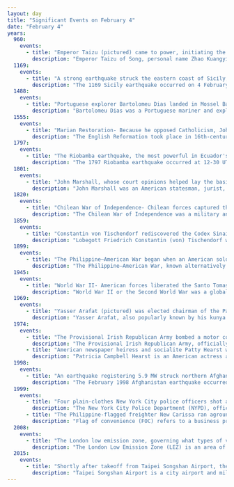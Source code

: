 ```yaml
---
layout: day
title: "Significant Events on February 4"
date: "February 4"
years:
  960:
    events:
      - title: "Emperor Taizu (pictured) came to power, initiating the Song dynasty of China that eventually lasted for more than three centuries."
        description: "Emperor Taizu of Song, personal name Zhao Kuangyin, courtesy name Yuanlang, was the founding emperor of the Song dynasty of China. He reigned from 960 until his death in 976. Formerly a distinguished military general of the Later Zhou dynasty, Emperor Taizu came to power after staging a coup d'état and forcing Emperor Gong, the last Later Zhou ruler, to abdicate the throne in his favor."
  1169:
    events:
      - title: "A strong earthquake struck the eastern coast of Sicily, causing at least 15,000 deaths."
        description: "The 1169 Sicily earthquake occurred on 4 February 1169 at 08-00 local time on the eve of the feast of St. Agatha of Sicily. It had an estimated magnitude of between 6.4 and 7.3 and an estimated maximum perceived intensity of X (Extreme) on the Mercalli intensity scale. The cities of Catania, Lentini and Modica were severely damaged, and the earthquake also triggered a paleotsunami. Overall, the earthquake is estimated to have caused the deaths of at least 15,000 people."
  1488:
    events:
      - title: "Portuguese explorer Bartolomeu Dias landed in Mossel Bay, becoming the first European known to have sailed around the Cape of Good Hope and the southern tip of Africa."
        description: "Bartolomeu Dias was a Portuguese mariner and explorer. In 1488, he became the first European navigator to round the southern tip of Africa and to demonstrate that the most effective southward route for ships lies in the open ocean, well to the west of the African coast. His discoveries effectively established the sea route between Europe and Asia."
  1555:
    events:
      - title: "Marian Restoration- Because he opposed Catholicism, John Rogers was burned at the stake (pictured) as the first English Protestant executed for heresy under the reign of Mary I."
        description: "The English Reformation took place in 16th-century England when the King wished to divorce his Spanish wife and marry Anne Boleyn. The English Church then broke away first from the authority of the Pope and bishops over the King and then from some doctrines and practices of the Catholic Church. It then became the Church of England rather than a regional division of the Catholic church."
  1797:
    events:
      - title: "The Riobamba earthquake, the most powerful in Ecuador's history, devastated Riobamba and many other cities, causing at least 6,000 casualties."
        description: "The 1797 Riobamba earthquake occurred at 12-30 UTC on 4 February. It devastated the city of Riobamba and many other cities in the Interandean valley, causing between 6,000 and 40,000 casualties. It is estimated that seismic intensities in the epicentral area reached at least XI (Extreme) on the Mercalli intensity scale, and that the earthquake had a magnitude of 7.6–8.3, the most powerful historical event known in Ecuador. The earthquake was studied by Prussian geographer Alexander von Humboldt, when he visited the area in 1801–1802."
  1801:
    events:
      - title: "John Marshall, whose court opinions helped lay the basis for U.S. constitutional law and made the Supreme Court a coequal branch of government, took office as chief justice."
        description: "John Marshall was an American statesman, jurist, and Founding Father who served as the fourth chief justice of the United States from 1801 until his death in 1835. He remains the longest-serving chief justice and fourth-longest serving justice in the history of the U.S. Supreme Court, and he is widely regarded as one of the most influential justices ever to serve. Prior to joining the court, Marshall briefly served as both the U.S. secretary of state under President John Adams, and a representative, in the U.S. House of Representatives from Virginia, thereby making him one of the few Americans to have held a constitutional office in each of the three branches of the United States federal government."
  1820:
    events:
      - title: "Chilean War of Independence- Chilean forces captured the city of Valdivia."
        description: "The Chilean War of Independence was a military and political event that allowed the emancipation of Chile from the Spanish Monarchy, ending the colonial period and initiating the formation of an independent republic."
  1859:
    events:
      - title: "Constantin von Tischendorf rediscovered the Codex Sinaiticus, a 4th-century great uncial codex of the Bible in Greek, in Saint Catherine's Monastery, Egypt."
        description: "Lobegott Friedrich Constantin (von) Tischendorf was a German biblical scholar. In 1844, he discovered the world's oldest and most complete Bible dated to around the mid-4th century and called Codex Sinaiticus after Saint Catherine's Monastery at Mount Sinai."
  1899:
    events:
      - title: "The Philippine–American War began when an American soldier, under orders to keep insurgents away from his unit's encampment, fired on a Filipino soldier in Manila."
        description: "The Philippine–American War, known alternatively as the Philippine Insurrection, Filipino–American War, or Tagalog Insurgency, emerged following the conclusion of the Spanish–American War in December 1898 when the United States annexed the Philippine Islands under the Treaty of Paris. Philippine nationalists constituted the First Philippine Republic in January 1899, seven months after signing the Philippine Declaration of Independence. The United States did not recognize either event as legitimate, and tensions escalated until fighting commenced on February 4, 1899, in the Battle of Manila."
  1945:
    events:
      - title: "World War II- American forces liberated the Santo Tomas Internment Camp in Manila, the largest enemy-civilian internment camp run by the Empire of Japan in the Philippines."
        description: "World War II or the Second World War was a global conflict between two coalitions- the Allies and the Axis powers. Nearly all of the world's countries participated, with many nations mobilising all resources in pursuit of total war. Tanks and aircraft played major roles, enabling the strategic bombing of cities and delivery of the first and only nuclear weapons ever used in war. World War II was the deadliest conflict in history, resulting in 70 to 85 million deaths, more than half of which were civilians. Millions died in genocides, including the Holocaust, and by massacres, starvation, and disease. After the Allied victory, Germany, Austria, Japan, and Korea were occupied, and German and Japanese leaders were tried for war crimes."
  1969:
    events:
      - title: "Yasser Arafat (pictured) was elected chairman of the Palestine Liberation Organization."
        description: "Yasser Arafat, also popularly known by his kunya Abu Ammar, was a Palestinian political leader. He was chairman of the Palestine Liberation Organization (PLO) from 1969 to 2004, President of the State of Palestine from 1989 to 2004 and President of the Palestinian Authority (PNA) from 1994 to 2004. Ideologically an Arab nationalist and a socialist, Arafat was a founding member of the Fatah political party, which he led from 1959 until 2004."
  1974:
    events:
      - title: "The Provisional Irish Republican Army bombed a motor coach carrying off-duty British Armed Forces personnel and their family members, killing twelve people."
        description: "The Provisional Irish Republican Army, officially known as the Irish Republican Army and informally known as the Provos, was an Irish republican paramilitary force that sought to end British rule in Northern Ireland, facilitate Irish reunification and bring about an independent republic encompassing all of Ireland. It was the most active republican paramilitary group during the Troubles. It argued that the all-island Irish Republic continued to exist, and it saw itself as that state's army, the sole legitimate successor to the original IRA from the Irish War of Independence. It was designated a terrorist organisation in the United Kingdom and an unlawful organisation in the Republic of Ireland, both of whose authority it rejected."
      - title: "American newspaper heiress and socialite Patty Hearst was kidnapped by the Symbionese Liberation Army, which she later joined."
        description: "Patricia Campbell Hearst is an American actress and member of the Hearst family. She is the granddaughter of American publishing magnate William Randolph Hearst."
  1998:
    events:
      - title: "An earthquake registering 5.9 MW struck northern Afghanistan, triggering landslides that killed over 2,300 people and destroyed around 15,000 homes."
        description: "The February 1998 Afghanistan earthquake occurred at 19-03 local time near the Afghanistan-Tajikistan border. The strike-slip shock had a moment magnitude of 5.9 and a maximum Mercalli intensity of VIII (Severe). With several thousand dead and hundreds injured, the event's effects were considered extreme by the National Geophysical Data Center. It was felt at Tashkent and Dushanbe, and aftershocks continued for the next seven days."
  1999:
    events:
      - title: "Four plain-clothes New York City police officers shot and killed Amadou Diallo, an unarmed 23-year-old immigrant from Guinea, prompting outrage both in and outside the city."
        description: "The New York City Police Department (NYPD), officially the City of New York Police Department, is the primary law enforcement agency within New York City. Established on May 23, 1845, the NYPD is the largest, and one of the oldest, municipal police departments in the United States."
      - title: "The Philippine-flagged freighter New Carissa ran aground near Coos Bay, Oregon, causing one of the worst oil spills in the state's history."
        description: "Flag of convenience (FOC) refers to a business practice whereby a ship's owners register a merchant ship in a ship register of a country other than that of the ship's owners, and the ship flies the civil ensign of that country, called the flag state. The term is often used pejoratively, and although common, the practice is sometimes regarded as contentious."
  2008:
    events:
      - title: "The London low emission zone, governing what types of vehicles may enter Greater London, came into operation."
        description: "The London Low Emission Zone (LEZ) is an area of London in which an emissions standard based charge is applied to non-compliant commercial vehicles. Its aim is to reduce the exhaust emissions of diesel-powered vehicles in London. This scheme should not be confused with the Ultra Low Emission Zone (ULEZ), introduced in April 2019, which applies to all vehicles. Vehicles that do not conform to various emission standards are charged; the others may enter the controlled zone free of charge. The low emission zone started operating on 4 February 2008 with phased introduction of an increasingly stricter regime until 3 January 2012. The scheme is administered by the Transport for London executive agency within the Greater London Authority."
  2015:
    events:
      - title: "Shortly after takeoff from Taipei Songshan Airport, the crew of TransAsia Airways Flight 235 shut down the wrong engine in response to a flameout, leading to a crash that resulted in 43 deaths."
        description: "Taipei Songshan Airport is a city airport and military airbase located in Songshan District, Taipei, Taiwan. The airport covers an area of 182 hectares."
---
```


